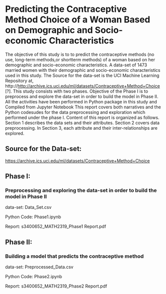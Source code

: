 # Predicting the Contraceptive Method Choice of a Woman Based on Demographic and Socio-economic Characteristics
The objective of this study is to to predict the contraceptive methods (no use, long-term methods,or shortterm methods) of a woman based on her demographic and socio-economic characteristics. A data-set of 1473 married women with their demographic and socio-economic characteristics used in this study. The Source for the data-set is the UCI Machine Learning Repository at, http://http://archive.ics.uci.edu/ml/datasets/Contraceptive+Method+Choice [?]. This study consists with two phases. Objective of the Phase I is to preprocess and explore the data-set in order to build the model in Phase II. All the activities have been performed in Python package in this study and Compiled from Jupyter Notebook This report covers both narratives and the Python codesudes for the data preprocessing and exploration which performed under the phase I. Content of this report is organized as follows. Section 1 describes the data sets and their attributes. Section 2 covers data preprocessing. In Section 3, each attribute and their inter-relationships are explored.


## Source for the Data-set:
https://archive.ics.uci.edu/ml/datasets/Contraceptive+Method+Choice

## Phase I: 

### Preprocessing and exploring the data-set in order to build the model in Phase II

data-set: Data_Set.csv

Python Code: Phase1.ipynb

Report: s3400652_MATH2319_Phase1 Report.pdf


## Phase II: 

### Building a model that predicts the contraceptive method

data-set: Preprocessed_Data.csv

Python Code: Phase2.ipynb

Report: s3400652_MATH2319_Phase2 Report.pdf
